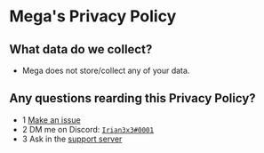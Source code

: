 # Mega's Privacy Policy
## What data do we collect?
- Mega does not store/collect any of your data.
## Any questions rearding this Privacy Policy?
- 1 [Make an issue](https://github.com/Irian3x3/Mega/issues/new)
- 2 DM me on Discord: [`Irian3x3#0001`](https://discord.com/channels/720021153594343526)
- 3 Ask in the [support server](https://invite.gg/iriandev)
